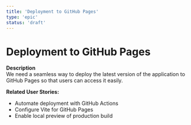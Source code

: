 ```yaml
---
title: 'Deployment to GitHub Pages'
type: 'epic'
status: 'draft'
---
```


# Deployment to GitHub Pages

**Description**  
We need a seamless way to deploy the latest version of the application to GitHub Pages so that users can access it easily.

**Related User Stories:**

- Automate deployment with GitHub Actions
- Configure Vite for GitHub Pages
- Enable local preview of production build
